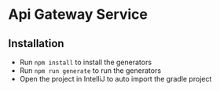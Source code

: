 # Api Gateway Service

## Installation
- Run ```npm install``` to install the generators
- Run ```npm run generate``` to run the generators
- Open the project in IntelliJ to auto import the gradle project